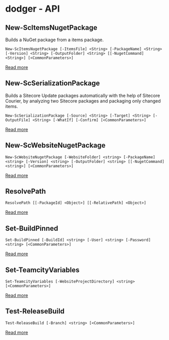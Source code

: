 # dodger - API

##  New-ScItemsNugetPackage
Builds a NuGet package from a items package.    
    
    New-ScItemsNugetPackage [-ItemsFile] <String> [-PackageName] <String> [-Version] <String> [-OutputFolder] <String> [[-NugetCommand] <String>] [<CommonParameters>]


 [Read more](New-ScItemsNugetPackage.md)
##  New-ScSerializationPackage
Builds a Sitecore Update packages automatically with the help of Sitecore Courier, by analyzing two Sitecore packages and packaging only changed items.    
    
    New-ScSerializationPackage [-Source] <String> [-Target] <String> [-OutputFile] <String> [-WhatIf] [-Confirm] [<CommonParameters>]


 [Read more](New-ScSerializationPackage.md)
##  New-ScWebsiteNugetPackage
    New-ScWebsiteNugetPackage [-WebsiteFolder] <string> [-PackageName] <string> [-Version] <string> [-OutputFolder] <string> [[-NugetCommand] <string>] [<CommonParameters>]


 [Read more](New-ScWebsiteNugetPackage.md)
##  ResolvePath
    ResolvePath [[-PackageId] <Object>] [[-RelativePath] <Object>]


 [Read more](ResolvePath.md)
##  Set-BuildPinned
    Set-BuildPinned [-BuildId] <string> [-User] <string> [-Password] <string> [<CommonParameters>]


 [Read more](Set-BuildPinned.md)
##  Set-TeamcityVariables
    Set-TeamcityVariables [-WebsiteProjectDirectory] <string> [<CommonParameters>]


 [Read more](Set-TeamcityVariables.md)
##  Test-ReleaseBuild
    Test-ReleaseBuild [-Branch] <string> [<CommonParameters>]


 [Read more](Test-ReleaseBuild.md)

